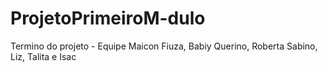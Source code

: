 # ProjetoPrimeiroM-dulo
Termino do projeto - Equipe Maicon Fiuza, Babiy Querino, Roberta Sabino, Liz, Talita e Isac
